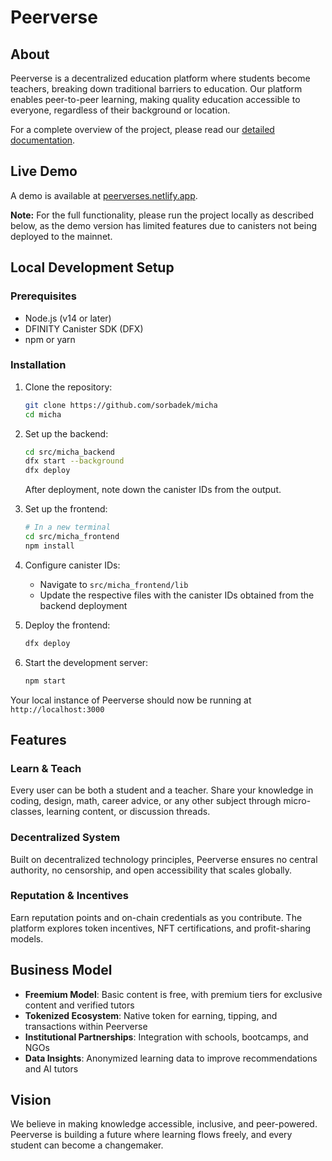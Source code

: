 # Peerverse 

## About
Peerverse is a decentralized education platform where students become teachers, breaking down traditional barriers to education. Our platform enables peer-to-peer learning, making quality education accessible to everyone, regardless of their background or location.

For a complete overview of the project, please read our [detailed documentation](https://drive.google.com/file/d/1jFuBynWe-ZkqxAayp-GyqVqC1Ht1QyTZ/view).

## Live Demo
A demo is available at [peerverses.netlify.app](https://peerverses.netlify.app). 

**Note:** For the full functionality, please run the project locally as described below, as the demo version has limited features due to canisters not being deployed to the mainnet.

## Local Development Setup

### Prerequisites
- Node.js (v14 or later)
- DFINITY Canister SDK (DFX)
- npm or yarn

### Installation

1. Clone the repository:
   ```bash
   git clone https://github.com/sorbadek/micha
   cd micha
   ```

2. Set up the backend:
   ```bash
   cd src/micha_backend
   dfx start --background
   dfx deploy
   ```
   
   After deployment, note down the canister IDs from the output.

3. Set up the frontend:
   ```bash
   # In a new terminal
   cd src/micha_frontend
   npm install
   ```

4. Configure canister IDs:
   - Navigate to `src/micha_frontend/lib`
   - Update the respective files with the canister IDs obtained from the backend deployment

5. Deploy the frontend:
   ```bash
   dfx deploy
   ```

6. Start the development server:
   ```bash
   npm start
   ```

Your local instance of Peerverse should now be running at `http://localhost:3000`

## Features

### Learn & Teach
Every user can be both a student and a teacher. Share your knowledge in coding, design, math, career advice, or any other subject through micro-classes, learning content, or discussion threads.

### Decentralized System
Built on decentralized technology principles, Peerverse ensures no central authority, no censorship, and open accessibility that scales globally.

### Reputation & Incentives
Earn reputation points and on-chain credentials as you contribute. The platform explores token incentives, NFT certifications, and profit-sharing models.

## Business Model

- **Freemium Model**: Basic content is free, with premium tiers for exclusive content and verified tutors
- **Tokenized Ecosystem**: Native token for earning, tipping, and transactions within Peerverse
- **Institutional Partnerships**: Integration with schools, bootcamps, and NGOs
- **Data Insights**: Anonymized learning data to improve recommendations and AI tutors

## Vision
We believe in making knowledge accessible, inclusive, and peer-powered. Peerverse is building a future where learning flows freely, and every student can become a changemaker.

